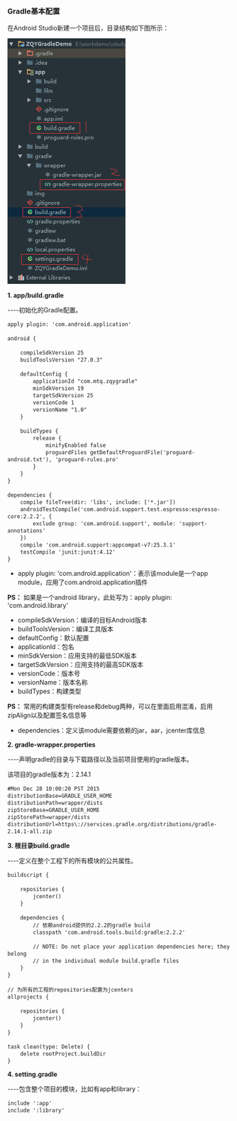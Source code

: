 ### Gradle基本配置

在Android Studio新建一个项目后，目录结构如下图所示：

![image](https://github.com/zhaoqingyue/ZQYAndroidNotes/blob/master/Android%20Gradle/img/gradle0.png)

**1. app/build.gradle**

----初始化的Gradle配置。

```
apply plugin: 'com.android.application'

android {

    compileSdkVersion 25
    buildToolsVersion "27.0.3"
    
    defaultConfig {
        applicationId "com.mtq.zqygradle"
        minSdkVersion 19
        targetSdkVersion 25
        versionCode 1
        versionName "1.0"
    }
    
    buildTypes {
        release {
            minifyEnabled false
            proguardFiles getDefaultProguardFile('proguard-android.txt'), 'proguard-rules.pro'
        }
    }
}

dependencies {
    compile fileTree(dir: 'libs', include: ['*.jar'])
    androidTestCompile('com.android.support.test.espresso:espresso-core:2.2.2', {
        exclude group: 'com.android.support', module: 'support-annotations'
    })
    compile 'com.android.support:appcompat-v7:25.3.1'
    testCompile 'junit:junit:4.12'
}
```

- apply plugin: 'com.android.application'：表示该module是一个app module，应用了com.android.application插件

**PS：**
如果是一个android library，此处写为：apply plugin: 'com.android.library'

- compileSdkVersion：编译的目标Android版本
- buildToolsVersion：编译工具版本
- defaultConfig：默认配置
- applicationId：包名
- minSdkVersion：应用支持的最低SDK版本
- targetSdkVersion：应用支持的最高SDK版本
- versionCode：版本号
- versionName：版本名称
- buildTypes：构建类型

**PS：**
常用的构建类型有release和debug两种，可以在里面启用混淆，启用zipAlign以及配置签名信息等

- dependencies：定义该module需要依赖的jar，aar，jcenter库信息

**2. gradle-wrapper.properties**

----声明gradle的目录与下载路径以及当前项目使用的gradle版本。

该项目的gradle版本为：2.14.1

```
#Mon Dec 28 10:00:20 PST 2015
distributionBase=GRADLE_USER_HOME
distributionPath=wrapper/dists
zipStoreBase=GRADLE_USER_HOME
zipStorePath=wrapper/dists
distributionUrl=https\://services.gradle.org/distributions/gradle-2.14.1-all.zip
```

**3. 根目录build.gradle**

----定义在整个工程下的所有模块的公共属性。

```
buildscript {

    repositories {
        jcenter()
    }
    
    dependencies {
        // 依赖android提供的2.2.2的gradle build
        classpath 'com.android.tools.build:gradle:2.2.2'
        
        // NOTE: Do not place your application dependencies here; they belong
        // in the individual module build.gradle files
    }
}

// 为所有的工程的repositories配置为jcenters
allprojects {

    repositories {
        jcenter()
    }
}

task clean(type: Delete) {
    delete rootProject.buildDir
}
```


**4. setting.gradle**

----包含整个项目的模块，比如有app和library：

```
include ':app'
include ':library'
```

